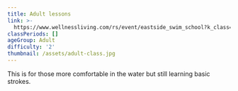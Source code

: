 ```yaml
---
title: Adult lessons
link: >-
  https://www.wellnessliving.com/rs/event/eastside_swim_school?k_class=85843&k_class_tab=10916
classPeriods: []
ageGroup: Adult
difficulty: '2'
thumbnail: /assets/adult-class.jpg
---
```

This is for those more comfortable in the water but still learning basic strokes.

